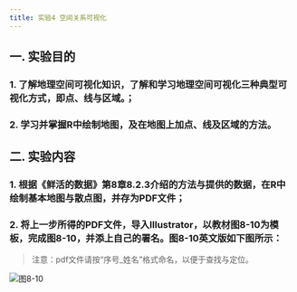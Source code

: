 ```yaml
---
title: 实验4 空间关系可视化
---
```


## 一. 实验目的
### 1. 了解地理空间可视化知识，了解和学习地理空间可视化三种典型可视化方式，即点、线与区域。；
### 2. 学习并掌握R中绘制地图，及在地图上加点、线及区域的方法。
## 二. 实验内容
### 1. 根据《鲜活的数据》第8章8.2.3介绍的方法与提供的数据，在R中绘制基本地图与散点图，并存为PDF文件；
### 2. 将上一步所得的PDF文件，导入Illustrator，以教材图8-10为模板，完成图8-10，并添上自己的署名。图8-10英文版如下图所示：
>注意：pdf文件请按“序号_姓名”格式命名，以便于查找与定位。

![图8-10](http://oty0nwcbq.bkt.clouddn.com/DV_Fig8-10.png)